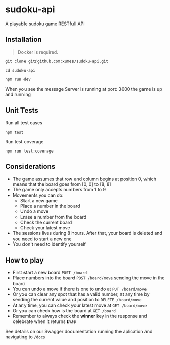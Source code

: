 # sudoku-api

A playable sudoku game RESTfull API

## Installation

> Docker is required.

```console
git clone git@github.com:xumes/sudoku-api.git

cd sudoku-api

npm run dev
```

When you see the message Server is running at port: 3000 the game is up and running

## Unit Tests

Run all test cases

```console
npm test
```

Run test coverage

```console
npm run test:coverage
```

## Considerations

- The game assumes that row and column begins at position 0, which means that the board goes from [0, 0] to [8, 8]
- The game only accepts numbers from 1 to 9
- Movements you can do:
  - Start a new game
  - Place a number in the board
  - Undo a move
  - Erase a number from the board
  - Check the current board
  - Check your latest move
- The sessions lives during 8 hours. After that, your board is deleted and you need to start a new one
- You don't need to identify yourself

## How to play

- First start a new board `POST /board`
- Place numbers into the board `POST /board/move` sending the move in the board
- You can undo a move if there is one to undo at `PUT /board/move`
- Or you can clear any spot that has a valid number, at any time by sending the current value and position to `DELETE /board/move`
- At any time, you can check your latest move at `GET /board/move`
- Or you can check how is the board at `GET /board`
- Remember to always check the **winner** key in the response and celebrate when it returns **_true_**

See details on our Swagger documentation running the aplication and navigating to `/docs`
